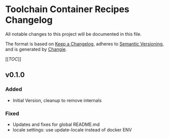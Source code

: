# Toolchain Container Recipes Changelog

All notable changes to this project will be documented in this file.

The format is based on [Keep a Changelog](https://keepachangelog.com/en/1.0.0/),
adheres to [Semantic Versioning](https://semver.org/spec/v2.0.0.html),
and is generated by [Changie](https://github.com/miniscruff/changie).

[[_TOC_]]

## v0.1.0

### Added

* Initial Version, cleanup to remove internals

### Fixed

* Updates and fixes for global README.md
* locale settings: use update-locale instead of docker ENV
